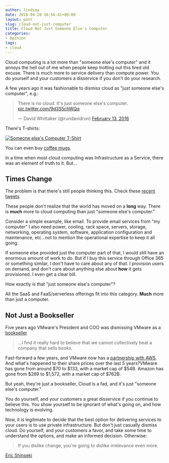 ```yaml
---
author: lindsay
date: 2018-04-28 16:56:41+00:00
layout: post
slug: cloud-not-just-computer
title: Cloud Not Just Someone Else's Computer
categories:
- Opinion
tags:
- cloud
---
```


Cloud computing is a lot more than "someone else's computer" and it annoys the hell out of me when people keep trotting out this tired old excuse. There is much more to service delivery than compute power. You do yourself and your customers a disservice if you don't do your research.

A few years ago it was fashionable to dismiss cloud as "just someone else's computer", e.g.:

<blockquote class="twitter-tweet" data-lang="en"><p lang="en" dir="ltr">There is no cloud. It&#39;s just someone else&#39;s computer. <a href="https://t.co/9d3S5chWQq">pic.twitter.com/9d3S5chWQq</a></p>&mdash; David Whittaker (@rundavidrun) <a href="https://twitter.com/rundavidrun/status/698398875581751296?ref_src=twsrc%5Etfw">February 13, 2016</a></blockquote> <script async src="https://platform.twitter.com/widgets.js" charset="utf-8"></script> 

There's T-shirts:

[![Someone else's Computer T-Shirt](https://cdn.shopify.com/s/files/1/2632/1888/products/mockup-f58ce176_grande.jpg?v=1521271057)](https://lucoinshirt.com/products/there-is-no-cloud-its-just-someone-elses-computer-unisex-t-shirt?variant=7902923751454)

You can even buy [coffee mugs](https://www.amazon.com/Funny-Mug-Someone-Computer-Ceramic/dp/B01MTCUFQD).

In a time when most cloud computing was Infrastructure as a Service, there was an element of truth to it. But...

## Times Change

The problem is that there's still people thinking this. Check these [recent tweets](https://twitter.com/search?q=someone%20else%27s%20computer&src=typd). 

These people don't realize that the world has moved on a **long** way. There is **much** more to cloud computing than just "someone else's computer."

Consider a simple example, like email. To provide email services from "my computer" I also need power, cooling, rack space, servers, storage, networking, operating system, software, application configuration and maintenance, etc...not to mention the operational expertise to keep it all going. 

If someone else provided just the computer part of that, I would still have an enormous amount of work to do. But if I buy this service through Office 365 or something similar, I don't have to care about any of that. I provision users on demand, and don't care about anything else about **how** it gets provisioned. I even get a clear bill.

How exactly is that "just someone else's computer"?

All the SaaS and FaaS/serverless offerings fit into this category. **Much** more than just a computer.

## Not Just a Bookseller

Five years ago VMware's President and COO was dismissing VMware as a [bookseller](https://www.crn.com/news/cloud/240149626/vmware-top-execs-lash-out-at-amazon-public-cloud.htm?itc=xbodyjk)

> ...I find it really hard to believe that we cannot collectively beat a company that sells books.

Fast-forward a few years, and VMware now has a [partnership with AWS](https://aws.amazon.com/vmware/). And what's happened to their share prices over the last 5 years?VMware has gone from around $70 to $133, with a market cap of $54B. Amazon has gone from $269 to $1,572, with a market cap of $762B. 

But yeah, they're just a bookseller, Cloud is a fad, and it's just "someone else's computer."

You do yourself, and your customers a great disservice if you continue to believe this. You show yourself to be ignorant of what's going on, and how technology is evolving.

Now, it is legitimate to decide that the best option for delivering services to your users is to use private infrastructure. But don't just casually dismiss cloud. Do yourself, and your customers a favor, and take some time to understand the options, and make an informed decision. Otherwise:

> If you dislike change, you're going to dislike irrelevance even more.

[Eric Shinseki](https://en.wikiquote.org/wiki/Eric_Shinseki)
